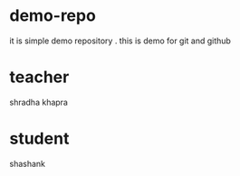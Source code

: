 # demo-repo
it is simple demo repository .
this is demo for git and github
# teacher 
shradha khapra
# student 
shashank
